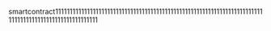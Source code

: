smartcontract1111111111111111111111111111111111111111111111111111111111111111111111111111111111111111111111111111111
